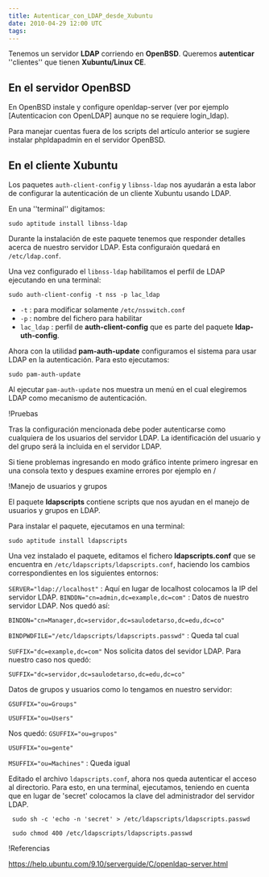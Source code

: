 ```yaml
---
title: Autenticar_con_LDAP_desde_Xubuntu
date: 2010-04-29 12:00 UTC
tags:
---
```

Tenemos un servidor **LDAP** corriendo en **OpenBSD**. Queremos **autenticar** ''clientes'' que tienen  **Xubuntu/Linux CE**.

## En el servidor OpenBSD

En OpenBSD instale y configure openldap-server (ver por ejemplo [Autenticacion con OpenLDAP] aunque no se requiere login_ldap).  

Para manejar cuentas fuera de los scripts del artículo anterior se sugiere instalar phpldapadmin en el servidor OpenBSD.

## En el cliente Xubuntu

Los paquetes ```auth-client-config``` y ```libnss-ldap``` nos ayudarán a esta labor de configurar la autenticación de un cliente Xubuntu usando LDAP. 

En una ''terminal'' digitamos:

```sudo aptitude install libnss-ldap```

Durante la instalación de este paquete tenemos que responder detalles acerca de nuestro servidor LDAP. Esta configuraión quedará en ```/etc/ldap.conf```.

Una vez configurado el ```libnss-ldap``` habilitamos el perfil de LDAP ejecutando en una terminal:


```sudo auth-client-config -t nss -p lac_ldap```

* ```-t``` : para modificar solamente ```/etc/nsswitch.conf```
* ```-p``` : nombre del fichero para habilitar
* ```lac_ldap``` : perfil de  **auth-client-config** que es parte del paquete **ldap-uth-config**.

Ahora con la utilidad **pam-auth-update** configuramos el sistema para usar LDAP en la autenticación. Para esto ejecutamos:

```sudo pam-auth-update```

Al ejecutar ```pam-auth-update``` nos muestra un menú en el cual elegiremos LDAP como mecanismo de autenticación.

!Pruebas

Tras la configuración mencionada debe poder autenticarse como cualquiera de los usuarios del servidor LDAP.  La identificación del usuario y del grupo será la incluida en el servidor LDAP.

Si tiene problemas ingresando en modo gráfico intente primero ingresar en una consola texto y despues examine errores por ejemplo en /

!Manejo de usuarios y grupos

El paquete **ldapscripts** contiene scripts que nos ayudan en el manejo de usuarios y grupos en LDAP.

Para instalar el paquete, ejecutamos en una terminal:

```sudo aptitude install ldapscripts```

Una vez instalado el paquete, editamos el fichero **ldapscripts.conf** que se encuentra en ```/etc/ldapscripts/ldapscripts.conf```, haciendo los cambios correspondientes en los siguientes entornos:


```SERVER="ldap://localhost"``` : Aquí en lugar de localhost colocamos la IP del servidor LDAP.
```BINDDN="cn=admin,dc=example,dc=com"``` : Datos de nuestro servidor LDAP. Nos quedó así:

```BINDDN="cn=Manager,dc=servidor,dc=saulodetarso,dc=edu,dc=co"```

```BINDPWDFILE="/etc/ldapscripts/ldapscripts.passwd"``` : Queda tal cual

```SUFFIX="dc=example,dc=com"```  Nos solicita datos del sevidor LDAP. Para nuestro caso nos quedó:

```SUFFIX="dc=servidor,dc=saulodetarso,dc=edu,dc=co"``` 

Datos de grupos y usuarios como lo tengamos en nuestro servidor:

```GSUFFIX="ou=Groups"``` 
   
```USUFFIX="ou=Users"```   

Nos quedó:
```GSUFFIX="ou=grupos"```   
 
```USUFFIX="ou=gente"``` 

```MSUFFIX="ou=Machines"``` : Queda igual

Editado el archivo ```ldapscripts.conf```, ahora nos queda autenticar el acceso al directorio. Para esto, en una terminal,  ejecutamos, teniendo en cuenta que en lugar de 'secret' colocamos la clave del administrador del servidor LDAP.

``` sudo sh -c 'echo -n 'secret' > /etc/ldapscripts/ldapscripts.passwd```

``` sudo chmod 400 /etc/ldapscripts/ldapscripts.passwd```


!Referencias

https://help.ubuntu.com/9.10/serverguide/C/openldap-server.html    






